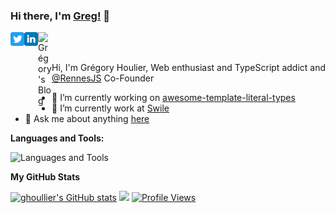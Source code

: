 ### Hi there, I'm [Greg!](https://twitter.com/ghoullier) 👋

[<img align="left" width="22" alt="Grégory Houllier | Twitter" src="https://raw.githubusercontent.com/edent/SuperTinyIcons/master/images/svg/twitter.svg">](https://twitter.com/ghoullier)
[<img align="left" width="22" alt="Grégory's LinkedIn" src="https://raw.githubusercontent.com/edent/SuperTinyIcons/master/images/svg/linkedin.svg">](https://linkedin.com/in/ghoullier/)
[<img align="left" width="22" alt="Grégory's Blog" src="https://deno.land/logo.svg">](https://ghoullier.deno.dev)

<br />
<br />

Hi, I'm Grégory Houlier, Web enthusiast and TypeScript addict and [@RennesJS](https://twitter.com/RennesJS) Co-Founder

- 🔭 I’m currently working on [awesome-template-literal-types](https://github.com/ghoullier/awesome-template-literal-types)
- 🌱 I’m currently work at [Swile](https://swile.co)
- 💬 Ask me about anything [here](https://github.com/ghoullier/ghoullier/issues)

**Languages and Tools:**

![Languages and Tools](https://skillicons.dev/icons?i=ts,nodejs,deno,react,github,rust)


**My GitHub Stats**

<p aligh="left">
  <a href="http://www.github.com/ghoullier"><img src="https://github-readme-stats.vercel.app/api?username=ghoullier&show_icons=true&hide=&count_private=true&title_color=1f6feb&text_color=ffffff&icon_color=1f6feb&bg_color=1c1917&hide_border=true&show_icons=true" alt="ghoullier's GitHub stats" width="49%" /></a>
  <a href="http://www.github.com/ghoullier"><img src="https://github-readme-streak-stats.herokuapp.com/?user=ghoullier&stroke=ffffff&background=1c1917&ring=1f6feb&fire=1f6feb&currStreakNum=ffffff&currStreakLabel=1f6feb&sideNums=ffffff&sideLabels=ffffff&dates=ffffff&hide_border=true" width="49%" /></a>
  <a href="https://github.com/ghoullier"><img alt="Profile Views" src="https://komarev.com/ghpvc/?username=ghoullier&style=flat-square"></a>
</p>
